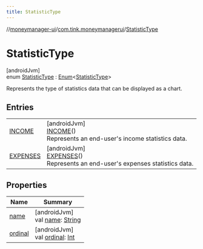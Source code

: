 ```yaml
---
title: StatisticType
---
```

//[moneymanager-ui](../../../index.html)/[com.tink.moneymanagerui](../index.html)/[StatisticType](index.html)



# StatisticType



[androidJvm]\
enum [StatisticType](index.html) : [Enum](https://kotlinlang.org/api/latest/jvm/stdlib/kotlin/-enum/index.html)&lt;[StatisticType](index.html)&gt; 

Represents the type of statistics data that can be displayed as a chart.



## Entries


| | |
|---|---|
| [INCOME](-i-n-c-o-m-e/index.html) | [androidJvm]<br>[INCOME](-i-n-c-o-m-e/index.html)()<br>Represents an end-user's income statistics data. |
| [EXPENSES](-e-x-p-e-n-s-e-s/index.html) | [androidJvm]<br>[EXPENSES](-e-x-p-e-n-s-e-s/index.html)()<br>Represents an end-user's expenses statistics data. |


## Properties


| Name | Summary |
|---|---|
| [name](../../com.tink.service.network/-sdk-client/-t-i-n-k_-l-i-n-k/index.html#-372974862%2FProperties%2F1000845458) | [androidJvm]<br>val [name](../../com.tink.service.network/-sdk-client/-t-i-n-k_-l-i-n-k/index.html#-372974862%2FProperties%2F1000845458): [String](https://kotlinlang.org/api/latest/jvm/stdlib/kotlin/-string/index.html) |
| [ordinal](../../com.tink.service.network/-sdk-client/-t-i-n-k_-l-i-n-k/index.html#-739389684%2FProperties%2F1000845458) | [androidJvm]<br>val [ordinal](../../com.tink.service.network/-sdk-client/-t-i-n-k_-l-i-n-k/index.html#-739389684%2FProperties%2F1000845458): [Int](https://kotlinlang.org/api/latest/jvm/stdlib/kotlin/-int/index.html) |

